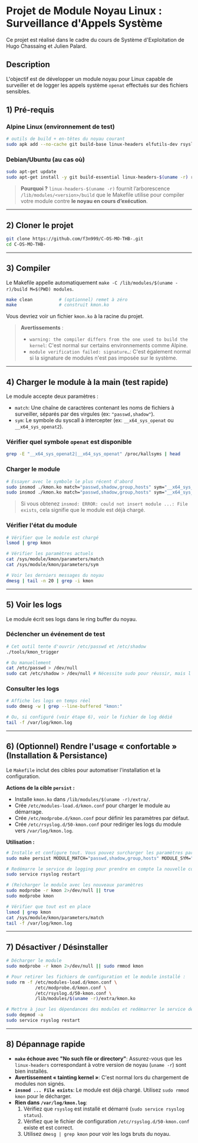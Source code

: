 # Projet de Module Noyau Linux : Surveillance d'Appels Système

Ce projet est réalisé dans le cadre du cours de Système d'Exploitation de Hugo Chassaing et Julien Palard.

## Description

L'objectif est de développer un module noyau pour Linux capable de surveiller et de logger les appels système `openat` effectués sur des fichiers sensibles.

## 1) Pré-requis

### Alpine Linux (environnement de test)

```sh
# outils de build + en-têtes du noyau courant
sudo apk add --no-cache git build-base linux-headers elfutils-dev rsyslog
```

### Debian/Ubuntu (au cas où)

```bash
sudo apt-get update
sudo apt-get install -y git build-essential linux-headers-$(uname -r) rsyslog
```

> **Pourquoi ?** `linux-headers-$(uname -r)` fournit l’arborescence `/lib/modules/<version>/build` que le Makefile utilise pour compiler votre module contre **le noyau en cours d’exécution**.

---

## 2) Cloner le projet

```bash
git clone https://github.com/f3n999/C-OS-MO-THB-.git
cd C-OS-MO-THB-
```

---

## 3) Compiler

Le Makefile appelle automatiquement `make -C /lib/modules/$(uname -r)/build M=$(PWD) modules`.

```bash
make clean          # (optionnel) remet à zéro
make                # construit kmon.ko
```

Vous devriez voir un fichier `kmon.ko` à la racine du projet.

> **Avertissements** :
> - `warning: the compiler differs from the one used to build the kernel`: C'est normal sur certains environnements comme Alpine.
> - `module verification failed: signature…`: C'est également normal si la signature de modules n'est pas imposée sur le système.

---

## 4) Charger le module à la main (test rapide)

Le module accepte deux paramètres :

*   `match`: Une chaîne de caractères contenant les noms de fichiers à surveiller, séparés par des virgules (ex: `"passwd,shadow"`).
*   `sym`: Le symbole du syscall à intercepter (ex: `__x64_sys_openat` ou `__x64_sys_openat2`).

### Vérifier quel symbole `openat` est disponible

```bash
grep -E "__x64_sys_openat2|__x64_sys_openat" /proc/kallsyms | head
```

### Charger le module

```bash
# Essayer avec le symbole le plus récent d'abord
sudo insmod ./kmon.ko match="passwd,shadow,group,hosts" sym="__x64_sys_openat2" 2>/dev/null || \
sudo insmod ./kmon.ko match="passwd,shadow,group,hosts" sym="__x64_sys_openat"
```

> Si vous obtenez `insmod: ERROR: could not insert module ...: File exists`, cela signifie que le module est déjà chargé.

### Vérifier l'état du module

```bash
# Vérifier que le module est chargé
lsmod | grep kmon

# Vérifier les paramètres actuels
cat /sys/module/kmon/parameters/match
cat /sys/module/kmon/parameters/sym

# Voir les derniers messages du noyau
dmesg | tail -n 20 | grep -i kmon
```

---

## 5) Voir les logs

Le module écrit ses logs dans le ring buffer du noyau.

### Déclencher un événement de test

```bash
# Cet outil tente d'ouvrir /etc/passwd et /etc/shadow
./tools/kmon_trigger

# Ou manuellement
cat /etc/passwd > /dev/null
sudo cat /etc/shadow > /dev/null # Nécessite sudo pour réussir, mais l'accès est tracé même sans
```

### Consulter les logs

```bash
# Affiche les logs en temps réel
sudo dmesg -w | grep --line-buffered "kmon:"

# Ou, si configuré (voir étape 6), voir le fichier de log dédié
tail -f /var/log/kmon.log
```

---

## 6) (Optionnel) Rendre l'usage « confortable » (Installation & Persistance)

Le `Makefile` inclut des cibles pour automatiser l'installation et la configuration.

**Actions de la cible `persist` :**
*   Installe `kmon.ko` dans `/lib/modules/$(uname -r)/extra/`.
*   Crée `/etc/modules-load.d/kmon.conf` pour charger le module au démarrage.
*   Crée `/etc/modprobe.d/kmon.conf` pour définir les paramètres par défaut.
*   Crée `/etc/rsyslog.d/50-kmon.conf` pour rediriger les logs du module vers `/var/log/kmon.log`.

**Utilisation :**
```bash
# Installe et configure tout. Vous pouvez surcharger les paramètres par défaut.
sudo make persist MODULE_MATCH="passwd,shadow,group,hosts" MODULE_SYM="__x64_sys_openat2"

# Redémarre le service de logging pour prendre en compte la nouvelle configuration
sudo service rsyslog restart

# (Re)charger le module avec les nouveaux paramètres
sudo modprobe -r kmon 2>/dev/null || true
sudo modprobe kmon

# Vérifier que tout est en place
lsmod | grep kmon
cat /sys/module/kmon/parameters/match
tail -f /var/log/kmon.log
```

---

## 7) Désactiver / Désinstaller

```bash
# Décharger le module
sudo modprobe -r kmon 2>/dev/null || sudo rmmod kmon

# Pour retirer les fichiers de configuration et le module installé :
sudo rm -f /etc/modules-load.d/kmon.conf \
           /etc/modprobe.d/kmon.conf \
           /etc/rsyslog.d/50-kmon.conf \
           /lib/modules/$(uname -r)/extra/kmon.ko

# Mettre à jour les dépendances des modules et redémarrer le service de log
sudo depmod -a
sudo service rsyslog restart
```

---

## 8) Dépannage rapide

*   **`make` échoue avec "No such file or directory"**: Assurez-vous que les `linux-headers` correspondant à votre version de noyau (`uname -r`) sont bien installés.
*   **Avertissement « tainting kernel »**: C'est normal lors du chargement de modules non signés.
*   **`insmod ... File exists`**: Le module est déjà chargé. Utilisez `sudo rmmod kmon` pour le décharger.
*   **Rien dans `/var/log/kmon.log`**:
    1.  Vérifiez que `rsyslog` est installé et démarré (`sudo service rsyslog status`).
    2.  Vérifiez que le fichier de configuration `/etc/rsyslog.d/50-kmon.conf` existe et est correct.
    3.  Utilisez `dmesg | grep kmon` pour voir les logs bruts du noyau.